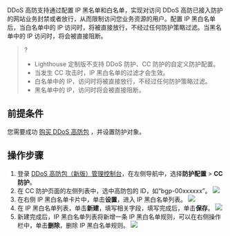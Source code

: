 DDoS 高防支持通过配置 IP 黑名单和白名单，实现对访问 DDoS 高防已接入防护的网站业务封禁或者放行，从而限制访问您业务资源的用户。配置 IP 黑白名单后，当白名单中的 IP 访问时，将被直接放行，不经过任何防护策略过滤。当黑名单中的 IP 访问时，将会被直接阻断。
>?
>- Lighthouse 定制版不支持 DDoS 防护、CC 防护的自定义防护配置。
>- 当发生 CC 攻击时，IP 黑白名单的过滤才会生效。
>  - 白名单中的 IP，访问时将被直接放行，不经过任何防护策略过滤。
>  - 黑名单中的 IP，访问时将会被直接阻断。


## 前提条件
您需要成功 [购买 DDoS 高防包](https://cloud.tencent.com/document/product/1021/43894) ，并设置防护对象。


## 操作步骤
1. 登录 [DDoS 高防包（新版）管理控制台](https://console.cloud.tencent.com/ddos/antiddos-native/package)，在左侧导航中，选择**防护配置** > **CC 防护**。
2. 在 CC 防护页面的左侧列表中，选中高防包的 ID，如“bgp-00xxxxxx”。
![](https://qcloudimg.tencent-cloud.cn/raw/87a4773836c1e230b9b742325f35270c.png)
3. 在右侧 IP 黑白名单卡片中，单击**设置**，进入 IP 黑白名单列表。
![](https://qcloudimg.tencent-cloud.cn/raw/f178836ceec3cd9604e3eaae0d850f56.png)
4. 在 IP 黑白名单列表，单击**新建**，填写相关字段，填写完成后，单击**保存**。
![](https://qcloudimg.tencent-cloud.cn/raw/d8cd6ff611f7c68cf36db6f6c10711d9.png)
5. 新建完成后，IP 黑白名单列表将新增一条 IP 黑白名单规则，可以在右侧操作栏中，单击**删除**，删除 IP 黑白名单规则。
![](https://qcloudimg.tencent-cloud.cn/raw/3d862f49ef067b0516dd1cb4dbe47798.png)
